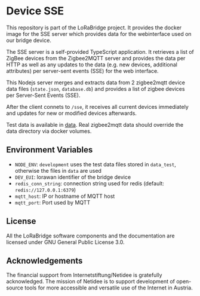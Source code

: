# Device SSE
This repository is part of the LoRaBridge project.
It provides the docker image for the SSE server which provides data for the webinterface used on our bridge device.

The SSE server is a self-provided TypeScript application. It retrieves a list of ZigBee devices from the Zigbee2MQTT server and provides the data per HTTP as well as any updates to the data (e.g. new devices, additional attributes) per server-sent events (SSE) for the web interface.

This Nodejs server merges and extracts data from 2 zigbee2mqtt device data files (`state.json`, `database.db`) and provides a list of zigbee devices per Server-Sent Events (SSE).

After the client connets to `/sse`, it receives all current devices immediately and updates for new or modified devices afterwards.

Test data is available in [data](data). Real zigbee2mqtt data should override the data directory via docker volumes.

## Environment Variables

- `NODE_ENV`: `development` uses the test data files stored in `data_test`, otherwise the files in `data` are used
- `DEV_EUI`: lorawan identifier of the bridge device
- `redis_conn_string`: connection string used for redis (default: `redis://127.0.0.1:6379`)
- `mqtt_host`: IP or hostname of MQTT host
- `mqtt_port`: Port used by MQTT

## License

All the LoRaBridge software components and the documentation are licensed under GNU General Public License 3.0.

## Acknowledgements

The financial support from Internetstiftung/Netidee is gratefully acknowledged. The mission of Netidee is to support development of open-source tools for more accessible and versatile use of the Internet in Austria.

